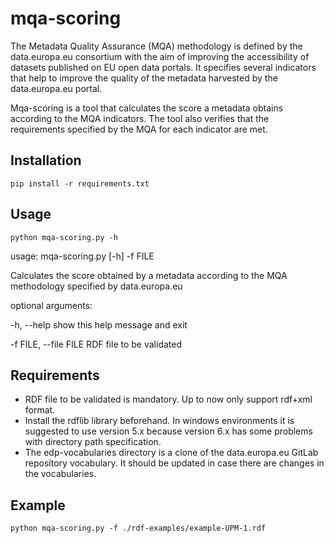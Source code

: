 # mqa-scoring

The Metadata Quality Assurance (MQA) methodology is defined by the data.europa.eu consortium with the aim of improving the accessibility of datasets published on EU open data portals. It specifies several indicators that help to improve the quality of the metadata harvested by the data.europa.eu portal.

Mqa-scoring is a tool that calculates the score a metadata obtains according to the MQA indicators. The tool also verifies that the requirements specified by the MQA for each indicator are met.

## Installation

`pip install -r requirements.txt`

## Usage

`python mqa-scoring.py -h`


usage: mqa-scoring.py [-h] -f FILE

Calculates the score obtained by a metadata according to the MQA methodology specified by data.europa.eu

optional arguments:

  -h, --help            show this help message and exit
  
  -f FILE, --file FILE  RDF file to be validated

## Requirements

- RDF file to be validated is mandatory. Up to now only support rdf+xml format.
- Install the rdflib library beforehand. In windows environments it is suggested to use version 5.x because version 6.x has some problems with directory path specification.
- The edp-vocabularies directory is a clone of the data.europa.eu GitLab repository vocabulary. It should be updated in case there are changes in the vocabularies.

## Example

```
python mqa-scoring.py -f ./rdf-examples/example-UPM-1.rdf
```
